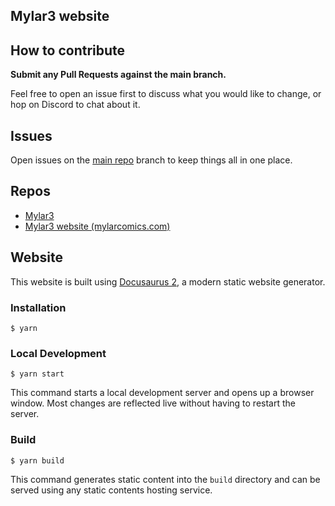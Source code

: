 ## Mylar3 website

## How to contribute

**Submit any Pull Requests against the main branch.**

Feel free to open an issue first to discuss what you would like to change, or hop on Discord to chat about it.

## Issues
Open issues on the [main repo](https://github.com/mylar/mylar3/) branch to keep things all in one place.

## Repos

* [Mylar3](https://github.com/mylar3/mylar3/)
* [Mylar3 website (mylarcomics.com)](https://github.com/mylar3/mylar3-website)

## Website

This website is built using [Docusaurus 2](https://docusaurus.io/), a modern static website generator.

### Installation

```
$ yarn
```

### Local Development

```
$ yarn start
```

This command starts a local development server and opens up a browser window. Most changes are reflected live without having to restart the server.

### Build

```
$ yarn build
```

This command generates static content into the `build` directory and can be served using any static contents hosting service.
